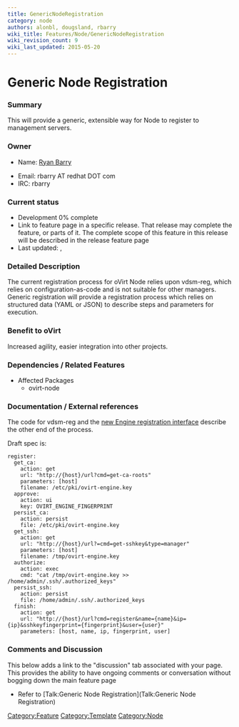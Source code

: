 ```yaml
---
title: GenericNodeRegistration
category: node
authors: alonbl, dougsland, rbarry
wiki_title: Features/Node/GenericNodeRegistration
wiki_revision_count: 9
wiki_last_updated: 2015-05-20
---
```


# Generic Node Registration

### Summary

This will provide a generic, extensible way for Node to register to management servers.

### Owner

*   Name: [ Ryan Barry](User:rbarry)

<!-- -->

*   Email: rbarry AT redhat DOT com
*   IRC: rbarry

### Current status

*   Development 0% complete
*   Link to feature page in a specific release. That release may complete the feature, or parts of it. The complete scope of this feature in this release will be described in the release feature page
*   Last updated: ,

### Detailed Description

The current registration process for oVirt Node relies upon vdsm-reg, which relies on configuration-as-code and is not suitable for other managers. Generic registration will provide a registration process which relies on structured data (YAML or JSON) to describe steps and parameters for execution.

### Benefit to oVirt

Increased agility, easier integration into other projects.

### Dependencies / Related Features

*   Affected Packages
    -   ovirt-node

### Documentation / External references

The code for vdsm-reg and the [new Engine registration interface](http://gerrit.ovirt.org/#/c/20815/) describe the other end of the process.

Draft spec is:

    register:
      get_ca:
        action: get
        url: "http://{host}/url?cmd=get-ca-roots"
        parameters: [host]
        filename: /etc/pki/ovirt-engine.key
      approve:
        action: ui
        key: OVIRT_ENGINE_FINGERPRINT
      persist_ca:
        action: persist
        file: /etc/pki/ovirt-engine.key
      get_ssh:
        action: get
        url: "http://{host}/url?=cmd=get-sshkey&type=manager"
        parameters: [host]
        filename: /tmp/ovirt-engine.key
      authorize:
        action: exec
        cmd: "cat /tmp/ovirt-engine.key >> /home/admin/.ssh/.authorized_keys"
      persist_ssh:
        action: persist
        file: /home/admin/.ssh/.authorized_keys
      finish:
        action: get
        url: "http://{host}/url?cmd=register&name={name}&ip={ip}&sshkeyfingerprint={fingerprint}&user={user}"
        parameters: [host, name, ip, fingerprint, user]

### Comments and Discussion

This below adds a link to the "discussion" tab associated with your page. This provides the ability to have ongoing comments or conversation without bogging down the main feature page

*   Refer to [Talk:Generic Node Registration](Talk:Generic Node Registration)

<Category:Feature> <Category:Template> <Category:Node>
